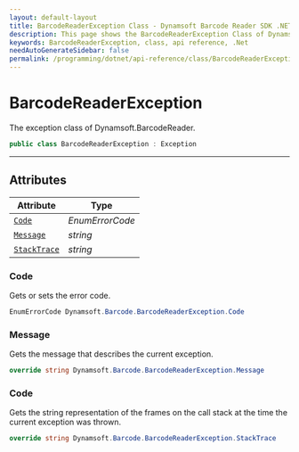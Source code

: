 ```yaml
---
layout: default-layout
title: BarcodeReaderException Class - Dynamsoft Barcode Reader SDK .NET Edition API Reference
description: This page shows the BarcodeReaderException Class of Dynamsoft Barcode Reader SDK .NET Edition.
keywords: BarcodeReaderException, class, api reference, .Net
needAutoGenerateSidebar: false
permalink: /programming/dotnet/api-reference/class/BarcodeReaderException-v7.6.0.html
---
```



# BarcodeReaderException
The exception class of Dynamsoft.BarcodeReader.

```C#
public class BarcodeReaderException : Exception
```  

---

## Attributes
  
| Attribute | Type |
|---------- | ----------- | 
| [`Code`](#code) | *EnumErrorCode* |
| [`Message`](#message) | *string* | 
| [`StackTrace`](#stacktrace) | *string* |
  
  
### Code
Gets or sets the error code. 

```C#
EnumErrorCode Dynamsoft.Barcode.BarcodeReaderException.Code
```  

### Message
Gets the message that describes the current exception. 

```C#
override string Dynamsoft.Barcode.BarcodeReaderException.Message
```  

### Code
Gets the string representation of the frames on the call stack at the time the current exception was thrown. 

```C#
override string Dynamsoft.Barcode.BarcodeReaderException.StackTrace
```  

